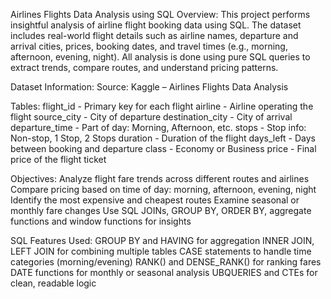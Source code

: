 Airlines Flights Data Analysis using SQL
Overview:
This project performs insightful analysis of airline flight booking data using SQL. The dataset includes real-world flight details such as airline names, departure and arrival cities, prices, booking dates, and travel times (e.g., morning, afternoon, evening, night). All analysis is done using pure SQL queries to extract trends, compare routes, and understand pricing patterns.

Dataset Information:
Source: Kaggle – Airlines Flights Data Analysis

Tables:
flight_id	 -  Primary key for each flight
airline	- Airline operating the flight
source_city	- City of departure
destination_city -	City of arrival
departure_time	- Part of day: Morning, Afternoon, etc.
stops	- Stop info: Non-stop, 1 Stop, 2 Stops
duration -	Duration of the flight
days_left	- Days between booking and departure
class	- Economy or Business
price	- Final price of the flight ticket

Objectives:
Analyze flight fare trends across different routes and airlines
Compare pricing based on time of day: morning, afternoon, evening, night
Identify the most expensive and cheapest routes
Examine seasonal or monthly fare changes
Use SQL JOINs, GROUP BY, ORDER BY, aggregate functions and window functions for insights

SQL Features Used:
GROUP BY and HAVING for aggregation
INNER JOIN, LEFT JOIN for combining multiple tables
CASE statements to handle time categories (morning/evening)
RANK() and DENSE_RANK() for ranking fares
DATE functions for monthly or seasonal analysis
UBQUERIES and CTEs for clean, readable logic

